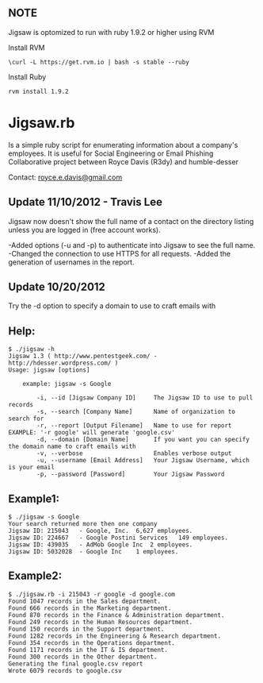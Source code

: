 NOTE
------
Jigsaw is optomized to run with ruby 1.9.2 or higher using RVM

Install RVM

	\curl -L https://get.rvm.io | bash -s stable --ruby

Install Ruby

	rvm install 1.9.2

Jigsaw.rb 
=========
Is a simple ruby script for enumerating information about a company's employees.
It is useful for Social Engineering or Email Phishing
Collaborative project between Royce Davis (R3dy) and humble-desser 

Contact: royce.e.davis@gmail.com

Update 11/10/2012 - Travis Lee
-----------------
Jigsaw now doesn't show the full name of a contact on the directory listing unless you are logged in (free account works).

-Added options (-u and -p) to authenticate into Jigsaw to see the full name. 
-Changed the connection to use HTTPS for all requests.
-Added the generation of usernames in the report.


Update 10/20/2012
-----------------
Try the -d option to specify a domain to use to craft emails with


Help:
-----
	$ ./jigsaw -h
	Jigsaw 1.3 ( http://www.pentestgeek.com/ - http://hdesser.wordpress.com/ )
	Usage: jigsaw [options]

		example: jigsaw -s Google

    		-i, --id [Jigsaw Company ID]     The Jigsaw ID to use to pull records
    		-s, --search [Company Name]      Name of organization to search for
    		-r, --report [Output Filename]   Name to use for report EXAMPLE: '-r google' will generate 'google.csv'
    		-d, --domain [Domain Name]       If you want you can specify the domain name to craft emails with
    		-v, --verbose                    Enables verbose output
    		-u, --username [Email Address]   Your Jigsaw Username, which is your email
    		-p, --password [Password]        Your Jigsaw Password
Example1:
---------
	$ ./jigsaw -s Google
	Your search returned more then one company
	Jigsaw ID: 215043	- Google, Inc.	6,627 employees.
	Jigsaw ID: 224667	- Google Postini Services	149 employees.
	Jigsaw ID: 439035	- AdMob Google Inc	2 employees.
	Jigsaw ID: 5032028	- Google Inc	1 employees.


Example2:
---------
	$ ./jigsaw.rb -i 215043 -r google -d google.com
	Found 1047 records in the Sales department.
	Found 666 records in the Marketing department.
	Found 870 records in the Finance & Administration department.
	Found 249 records in the Human Resources department.
	Found 150 records in the Support department.
	Found 1282 records in the Engineering & Research department.
	Found 354 records in the Operations department.
	Found 1171 records in the IT & IS department.
	Found 300 records in the Other department.
	Generating the final google.csv report
	Wrote 6079 records to google.csv
